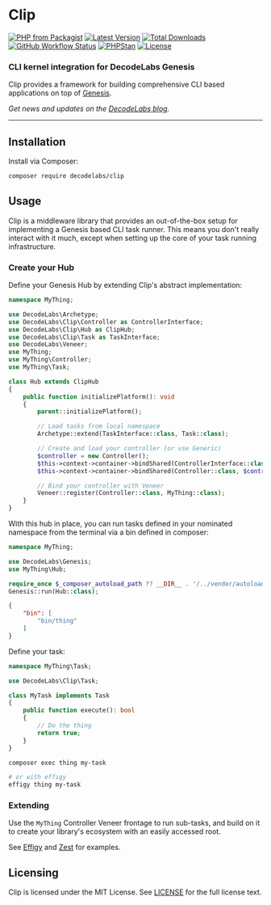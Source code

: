 # Clip

[![PHP from Packagist](https://img.shields.io/packagist/php-v/decodelabs/clip?style=flat)](https://packagist.org/packages/decodelabs/clip)
[![Latest Version](https://img.shields.io/packagist/v/decodelabs/clip.svg?style=flat)](https://packagist.org/packages/decodelabs/clip)
[![Total Downloads](https://img.shields.io/packagist/dt/decodelabs/clip.svg?style=flat)](https://packagist.org/packages/decodelabs/clip)
[![GitHub Workflow Status](https://img.shields.io/github/actions/workflow/status/decodelabs/clip/integrate.yml?branch=develop)](https://github.com/decodelabs/clip/actions/workflows/integrate.yml)
[![PHPStan](https://img.shields.io/badge/PHPStan-enabled-44CC11.svg?longCache=true&style=flat)](https://github.com/phpstan/phpstan)
[![License](https://img.shields.io/packagist/l/decodelabs/clip?style=flat)](https://packagist.org/packages/decodelabs/clip)

### CLI kernel integration for DecodeLabs Genesis

Clip provides a framework for building comprehensive CLI based applications on top of [Genesis](https://github.com/decodelabs/genesis).

_Get news and updates on the [DecodeLabs blog](https://blog.decodelabs.com)._

---

## Installation

Install via Composer:

```bash
composer require decodelabs/clip
```

## Usage

Clip is a middleware library that provides an out-of-the-box setup for implementing a Genesis based CLI task runner. This means you don't really interact with it much, except when setting up the core of your task running infrastructure.

### Create your Hub

Define your Genesis Hub by extending Clip's abstract implementation:

```php
namespace MyThing;

use DecodeLabs\Archetype;
use DecodeLabs\Clip\Controller as ControllerInterface;
use DecodeLabs\Clip\Hub as ClipHub;
use DecodeLabs\Clip\Task as TaskInterface;
use DecodeLabs\Veneer;
use MyThing;
use MyThing\Controller;
use MyThing\Task;

class Hub extends ClipHub
{
    public function initializePlatform(): void
    {
        parent::initializePlatform();

        // Load tasks from local namespace
        Archetype::extend(TaskInterface::class, Task::class);

        // Create and load your controller (or use Generic)
        $controller = new Controller();
        $this->context->container->bindShared(ControllerInterface::class, $controller);
        $this->context->container->bindShared(Controller::class, $controller);

        // Bind your controller with Veneer
        Veneer::register(Controller::class, MyThing::class);
    }
}
```

With this hub in place, you can run tasks defined in your nominated namespace from the terminal via a bin defined in composer:

```php
namespace MyThing;

use DecodeLabs\Genesis;
use MyThing\Hub;

require_once $_composer_autoload_path ?? __DIR__ . '/../vendor/autoload.php';
Genesis::run(Hub::class);
```

```json
{
    "bin": [
        "bin/thing"
    ]
}
```


Define your task:

```php
namespace MyThing\Task;

use DecodeLabs\Clip\Task;

class MyTask implements Task
{
    public function execute(): bool
    {
        // Do the thing
        return true;
    }
}
```

```bash
composer exec thing my-task

# or with effigy
effigy thing my-task
```

### Extending

Use the `MyThing` Controller Veneer frontage to run sub-tasks, and build on it to create your library's ecosystem with an easily accessed root.

See [Effigy](https://github.com/decodelabs/genesis) and [Zest](https://github.com/decodelabs/zest) for examples.


## Licensing

Clip is licensed under the MIT License. See [LICENSE](./LICENSE) for the full license text.
